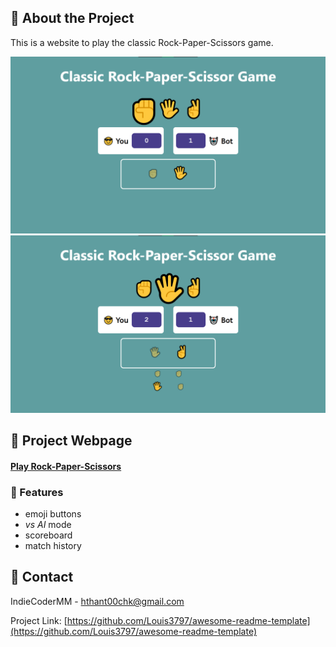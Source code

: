 <!-- About the Project -->

## :star2: About the Project

This is a website to play the classic Rock-Paper-Scissors game.

<div align="center"> 
  <img src="https://github.com/IndieCoderMM/modern-websites/blob/master/screenshots/ss-rps-1.png" alt="screenshot" />
  <img src="https://github.com/IndieCoderMM/modern-websites/blob/master/screenshots/ss-rps-2.png" alt="screenshot" />
</div>

<!-- Project Link -->

## :rocket: Project Webpage

#### [Play Rock-Paper-Scissors](https://indiecodermm.github.io/modern-websites/rock-paper-scissor/index.html)

<!-- Features -->

### :dart: Features

- emoji buttons
- _vs AI_ mode
- scoreboard
- match history

<!-- Contact -->

## :handshake: Contact

IndieCoderMM - hthant00chk@gmail.com

Project Link: [https://github.com/Louis3797/awesome-readme-template](https://github.com/Louis3797/awesome-readme-template)
